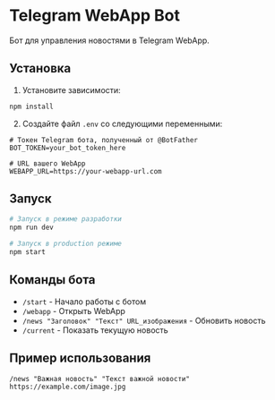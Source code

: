 # Telegram WebApp Bot

Бот для управления новостями в Telegram WebApp.

## Установка

1. Установите зависимости:
```bash
npm install
```

2. Создайте файл `.env` со следующими переменными:
```
# Токен Telegram бота, полученный от @BotFather
BOT_TOKEN=your_bot_token_here

# URL вашего WebApp
WEBAPP_URL=https://your-webapp-url.com
```

## Запуск

```bash
# Запуск в режиме разработки
npm run dev

# Запуск в production режиме
npm start
```

## Команды бота

- `/start` - Начало работы с ботом
- `/webapp` - Открыть WebApp
- `/news "Заголовок" "Текст" URL_изображения` - Обновить новость
- `/current` - Показать текущую новость

## Пример использования

```
/news "Важная новость" "Текст важной новости" https://example.com/image.jpg
``` 